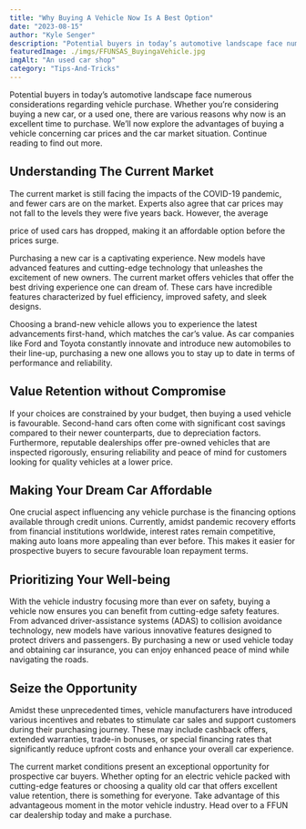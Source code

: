 ```yaml
---
title: "Why Buying A Vehicle Now Is A Best Option"
date: "2023-08-15"
author: "Kyle Senger"
description: "Potential buyers in today’s automotive landscape face numerous considerations regarding vehicle purchase."
featuredImage: ./imgs/FFUNSAS_BuyingaVehicle.jpg
imgAlt: "An used car shop"
category: "Tips-And-Tricks"
---
```


Potential buyers in today’s automotive landscape face numerous considerations regarding vehicle purchase. Whether you’re considering buying a new car, or a used one, there are various reasons why now is an excellent time to purchase. We’ll now explore the advantages of buying a vehicle concerning car prices and the car market situation. Continue reading to find out more.

## Understanding The Current Market

The current market is still facing the impacts of the COVID-19 pandemic, and fewer cars are on the market. Experts also agree that car prices may not fall to the levels they were five years back. However, the average

price of used cars has dropped, making it an affordable option before the prices surge.

Purchasing a new car is a captivating experience. New models have advanced features and cutting-edge technology that unleashes the excitement of new owners. The current market offers vehicles that offer the best driving experience one can dream of. These cars have incredible features characterized by fuel efficiency, improved safety, and sleek designs.

Choosing a brand-new vehicle allows you to experience the latest advancements first-hand, which matches the car’s value. As car companies like Ford and Toyota constantly innovate and introduce new automobiles to their line-up, purchasing a new one allows you to stay up to date in terms of performance and reliability.

## Value Retention without Compromise

If your choices are constrained by your budget, then buying a used vehicle is favourable. Second-hand cars often come with significant cost savings compared to their newer counterparts, due to depreciation factors. Furthermore, reputable dealerships offer pre-owned vehicles that are inspected rigorously, ensuring reliability and peace of mind for customers looking for quality vehicles at a lower price.

## Making Your Dream Car Affordable

One crucial aspect influencing any vehicle purchase is the financing options available through credit unions. Currently, amidst pandemic recovery efforts from financial institutions worldwide, interest rates remain competitive, making auto loans more appealing than ever before. This makes it easier for prospective buyers to secure favourable loan repayment terms.

## Prioritizing Your Well-being

With the vehicle industry focusing more than ever on safety, buying a vehicle now ensures you can benefit from cutting-edge safety features. From advanced driver-assistance systems (ADAS) to collision avoidance technology, new models have various innovative features designed to protect drivers and passengers. By purchasing a new or used vehicle today and obtaining car insurance, you can enjoy enhanced peace of mind while navigating the roads.

## Seize the Opportunity

Amidst these unprecedented times, vehicle manufacturers have introduced various incentives and rebates to stimulate car sales and support customers during their purchasing journey. These may include cashback offers, extended warranties, trade-in bonuses, or special financing rates that significantly reduce upfront costs and enhance your overall car experience.

The current market conditions present an exceptional opportunity for prospective car buyers. Whether opting for an electric vehicle packed with cutting-edge features or choosing a quality old car that offers excellent value retention, there is something for everyone. Take advantage of this advantageous moment in the motor vehicle industry. Head over to a FFUN car dealership today and make a purchase.
